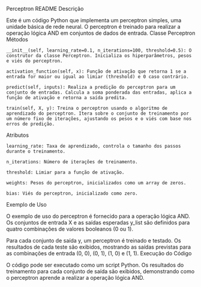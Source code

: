 Perceptron README
Descrição

Este é um código Python que implementa um perceptron simples, uma unidade básica de rede neural. O perceptron é treinado para realizar a operação lógica AND em conjuntos de dados de entrada.
Classe Perceptron
Métodos

    __init__(self, learning_rate=0.1, n_iterations=100, threshold=0.5): O construtor da classe Perceptron. Inicializa os hiperparâmetros, pesos e viés do perceptron.

    activation_function(self, x): Função de ativação que retorna 1 se a entrada for maior ou igual ao limiar (threshold) e 0 caso contrário.

    predict(self, inputs): Realiza a predição do perceptron para um conjunto de entradas. Calcula a soma ponderada das entradas, aplica a função de ativação e retorna a saída predita.

    train(self, X, y): Treina o perceptron usando o algoritmo de aprendizado do perceptron. Itera sobre o conjunto de treinamento por um número fixo de iterações, ajustando os pesos e o viés com base nos erros de predição.

Atributos

    learning_rate: Taxa de aprendizado, controla o tamanho dos passos durante o treinamento.

    n_iterations: Número de iterações de treinamento.

    threshold: Limiar para a função de ativação.

    weights: Pesos do perceptron, inicializados como um array de zeros.

    bias: Viés do perceptron, inicializado como zero.

Exemplo de Uso

O exemplo de uso do perceptron é fornecido para a operação lógica AND. Os conjuntos de entrada X e as saídas esperadas y_list são definidos para quatro combinações de valores booleanos (0 ou 1).

Para cada conjunto de saída y, um perceptron é treinado e testado. Os resultados de cada teste são exibidos, mostrando as saídas previstas para as combinações de entrada (0, 0), (0, 1), (1, 0) e (1, 1).
Execução do Código

O código pode ser executado como um script Python. Os resultados do treinamento para cada conjunto de saída são exibidos, demonstrando como o perceptron aprende a realizar a operação lógica AND.